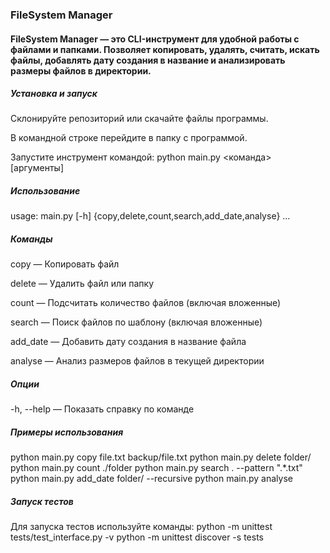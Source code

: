 ### FileSystem Manager
#### FileSystem Manager — это CLI-инструмент для удобной работы с файлами и папками. Позволяет копировать, удалять, считать, искать файлы, добавлять дату создания в название и анализировать размеры файлов в директории.

##### Установка и запуск
Склонируйте репозиторий или скачайте файлы программы.

В командной строке перейдите в папку с программой.

Запустите инструмент командой:
python main.py <команда> [аргументы]

##### Использование
usage: main.py [-h] {copy,delete,count,search,add_date,analyse} ...

##### Команды
copy — Копировать файл

delete — Удалить файл или папку

count — Подсчитать количество файлов (включая вложенные)

search — Поиск файлов по шаблону (включая вложенные)

add_date — Добавить дату создания в название файла

analyse — Анализ размеров файлов в текущей директории

##### Опции
-h, --help — Показать справку по команде

##### Примеры использования
python main.py copy file.txt backup/file.txt
python main.py delete folder/
python main.py count ./folder
python main.py search . --pattern ".*.txt"
python main.py add_date folder/ --recursive
python main.py analyse

##### Запуск тестов
Для запуска тестов используйте команды:
python -m unittest tests/test_interface.py -v
python -m unittest discover -s tests





